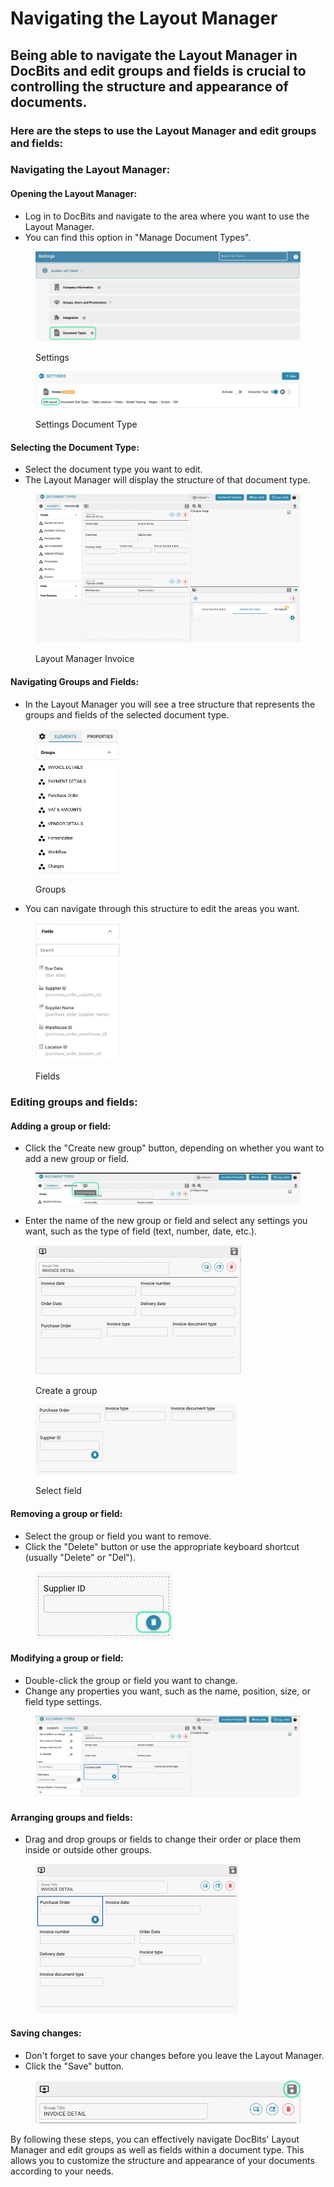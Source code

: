 # Navigating the Layout Manager

## Being able to navigate the Layout Manager in DocBits and edit groups and fields is crucial to controlling the structure and appearance of documents.&#x20;

### Here are the steps to use the Layout Manager and edit groups and fields:

### Navigating the Layout Manager:

#### Opening the Layout Manager:

* Log in to DocBits and navigate to the area where you want to use the Layout Manager.&#x20;
* You can find this option in "Manage Document Types".

<figure><img src="../../../../.gitbook/assets/Bildschirmfoto 2024-05-23 um 13.35.39 (1).png" alt=""><figcaption><p>Settings</p></figcaption></figure>

<figure><img src="../../../../.gitbook/assets/Bildschirmfoto 2024-05-24 um 10.12.05.png" alt=""><figcaption><p>Settings Document Type</p></figcaption></figure>

#### Selecting the Document Type:

* Select the document type you want to edit.&#x20;
* The Layout Manager will display the structure of that document type.

<figure><img src="../../../../.gitbook/assets/Bildschirmfoto 2024-05-24 um 10.16.38.png" alt=""><figcaption><p>Layout Manager Invoice</p></figcaption></figure>

#### Navigating Groups and Fields:

* In the Layout Manager you will see a tree structure that represents the groups and fields of the selected document type.&#x20;

<figure><img src="../../../../.gitbook/assets/image (141).png" alt="" width="133"><figcaption><p>Groups</p></figcaption></figure>

* You can navigate through this structure to edit the areas you want.

<figure><img src="../../../../.gitbook/assets/image (142).png" alt="" width="135"><figcaption><p>Fields</p></figcaption></figure>

### Editing groups and fields:

#### Adding a group or field:

* Click the "Create new group" button, depending on whether you want to add a new group or field.

<figure><img src="../../../../.gitbook/assets/Bildschirmfoto 2024-05-24 um 10.23.27.png" alt=""><figcaption></figcaption></figure>

* Enter the name of the new group or field and select any settings you want, such as the type of field (text, number, date, etc.).

<figure><img src="../../../../.gitbook/assets/image (143).png" alt="" width="329"><figcaption><p>Create a group</p></figcaption></figure>

<figure><img src="../../../../.gitbook/assets/image (144).png" alt="" width="323"><figcaption><p>Select field</p></figcaption></figure>

#### Removing a group or field:

* Select the group or field you want to remove.
* Click the "Delete" button or use the appropriate keyboard shortcut (usually "Delete" or "Del").

<figure><img src="../../../../.gitbook/assets/Bildschirmfoto 2024-05-24 um 10.35.24.png" alt=""><figcaption></figcaption></figure>

#### Modifying a group or field:

* Double-click the group or field you want to change.
* Change any properties you want, such as the name, position, size, or field type settings.

<figure><img src="../../../../.gitbook/assets/image (145).png" alt=""><figcaption></figcaption></figure>

#### Arranging groups and fields:

* Drag and drop groups or fields to change their order or place them inside or outside other groups.

<figure><img src="../../../../.gitbook/assets/Bildschirmfoto 2024-05-24 um 10.45.28.png" alt="" width="325"><figcaption></figcaption></figure>

#### Saving changes:

* Don't forget to save your changes before you leave the Layout Manager.&#x20;
* Click the  "Save" button.

<figure><img src="../../../../.gitbook/assets/Bildschirmfoto 2024-05-24 um 10.51.06.png" alt=""><figcaption></figcaption></figure>

By following these steps, you can effectively navigate DocBits' Layout Manager and edit groups as well as fields within a document type. This allows you to customize the structure and appearance of your documents according to your needs.

